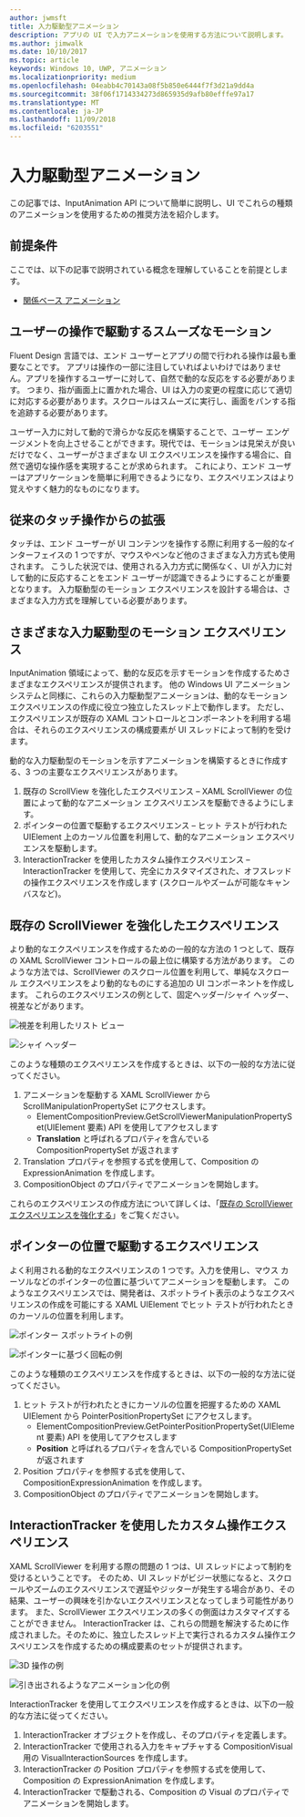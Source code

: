 ```yaml
---
author: jwmsft
title: 入力駆動型アニメーション
description: アプリの UI で入力アニメーションを使用する方法について説明します。
ms.author: jimwalk
ms.date: 10/10/2017
ms.topic: article
keywords: Windows 10, UWP, アニメーション
ms.localizationpriority: medium
ms.openlocfilehash: 04eabb4c70143a08f5b850e6444f7f3d21a9dd4a
ms.sourcegitcommit: 38f06f1714334273d865935d9afb80efffe97a17
ms.translationtype: MT
ms.contentlocale: ja-JP
ms.lasthandoff: 11/09/2018
ms.locfileid: "6203551"
---
```

# <a name="input-driven-animations"></a>入力駆動型アニメーション

この記事では、InputAnimation API について簡単に説明し、UI でこれらの種類のアニメーションを使用するための推奨方法を紹介します。

## <a name="prerequisites"></a>前提条件

ここでは、以下の記事で説明されている概念を理解していることを前提とします。

- [関係ベース アニメーション](relation-animations.md)

## <a name="smooth-motion-driven-from-user-interactions"></a>ユーザーの操作で駆動するスムーズなモーション

Fluent Design 言語では、エンド ユーザーとアプリの間で行われる操作は最も重要なことです。 アプリは操作の一部に注目していればよいわけではありません。アプリを操作するユーザーに対して、自然で動的な反応をする必要があります。 つまり、指が画面上に置かれた場合、UI は入力の変更の程度に応じて適切に対応する必要があります。スクロールはスムーズに実行し、画面をパンする指を追跡する必要があります。

ユーザー入力に対して動的で滑らかな反応を構築することで、ユーザー エンゲージメントを向上させることができます。現代では、モーションは見栄えが良いだけでなく、ユーザーがさまざまな UI エクスペリエンスを操作する場合に、自然で適切な操作感を実現することが求められます。 これにより、エンド ユーザーはアプリケーションを簡単に利用できるようになり、エクスペリエンスはより覚えやすく魅力的なものになります。

## <a name="expanding-past-just-touch"></a>従来のタッチ操作からの拡張

タッチは、エンド ユーザーが UI コンテンツを操作する際に利用する一般的なインターフェイスの 1 つですが、マウスやペンなど他のさまざまな入力方式も使用されます。 こうした状況では、使用される入力方式に関係なく、UI が入力に対して動的に反応することをエンド ユーザーが認識できるようにすることが重要となります。 入力駆動型のモーション エクスペリエンスを設計する場合は、さまざまな入力方式を理解している必要があります。

## <a name="different-input-driven-motion-experiences"></a>さまざまな入力駆動型のモーション エクスペリエンス

InputAnimation 領域によって、動的な反応を示すモーションを作成するためさまざまなエクスペリエンスが提供されます。 他の Windows UI アニメーション システムと同様に、これらの入力駆動型アニメーションは、動的なモーション エクスペリエンスの作成に役立つ独立したスレッド上で動作します。 ただし、エクスペリエンスが既存の XAML コントロールとコンポーネントを利用する場合は、それらのエクスペリエンスの構成要素が UI スレッドによって制約を受けます。

動的な入力駆動型のモーションを示すアニメーションを構築するときに作成する、3 つの主要なエクスペリエンスがあります。

1. 既存の ScrollView を強化したエクスペリエンス – XAML ScrollViewer の位置によって動的なアニメーション エクスペリエンスを駆動できるようにします。
1. ポインターの位置で駆動するエクスペリエンス – ヒット テストが行われた UIElement 上のカーソル位置を利用して、動的なアニメーション エクスペリエンスを駆動します。
1. InteractionTracker を使用したカスタム操作エクスペリエンス – InteractionTracker を使用して、完全にカスタマイズされた、オフスレッドの操作エクスペリエンスを作成します (スクロールやズームが可能なキャンバスなど)。

## <a name="enhancing-existing-scrollviewer-experiences"></a>既存の ScrollViewer を強化したエクスペリエンス

より動的なエクスペリエンスを作成するための一般的な方法の 1 つとして、既存の XAML ScrollViewer コントロールの最上位に構築する方法があります。 このような方法では、ScrollViewer のスクロール位置を利用して、単純なスクロール エクスペリエンスをより動的なものにする追加の UI コンポーネントを作成します。 これらのエクスペリエンスの例として、固定ヘッダー/シャイ ヘッダー、視差などがあります。

![視差を利用したリスト ビュー](images/animation/parallax.gif)

![シャイ ヘッダー](images/animation/shy-header.gif)

このような種類のエクスペリエンスを作成するときは、以下の一般的な方法に従ってください。

1. アニメーションを駆動する XAML ScrollViewer から ScrollManipulationPropertySet にアクセスします。
    - ElementCompositionPreview.GetScrollViewerManipulationPropertySet(UIElement 要素) API を使用してアクセスします
    - **Translation** と呼ばれるプロパティを含んでいる CompositionPropertySet が返されます
1. Translation プロパティを参照する式を使用して、Composition の ExpressionAnimation を作成します。
1. CompositionObject のプロパティでアニメーションを開始します。

これらのエクスペリエンスの作成方法について詳しくは、「[既存の ScrollViewer エクスペリエンスを強化する](scroll-input-animations.md)」をご覧ください。

## <a name="pointer-position-driven-experiences"></a>ポインターの位置で駆動するエクスペリエンス

よく利用される動的なエクスペリエンスの 1 つです。入力を使用し、マウス カーソルなどのポインターの位置に基づいてアニメーションを駆動します。 このようなエクスペリエンスでは、開発者は、スポットライト表示のようなエクスペリエンスの作成を可能にする XAML UIElement でヒット テストが行われたときのカーソルの位置を利用します。

![ポインター スポットライトの例](images/animation/spotlight-reveal.gif)

![ポインターに基づく回転の例](images/animation/pointer-rotate.gif)

このような種類のエクスペリエンスを作成するときは、以下の一般的な方法に従ってください。

1. ヒット テストが行われたときにカーソルの位置を把握するための XAML UIElement から PointerPositionPropertySet にアクセスします。
    - ElementCompositionPreview.GetPointerPositionPropertySet(UIElement 要素) API を使用してアクセスします
    - **Position** と呼ばれるプロパティを含んでいる CompositionPropertySet が返されます
1. Position プロパティを参照する式を使用して、CompositionExpressionAnimation を作成します。
1. CompositionObject のプロパティでアニメーションを開始します。

## <a name="custom-manipulation-experiences-with-interactiontracker"></a>InteractionTracker を使用したカスタム操作エクスペリエンス

XAML ScrollViewer を利用する際の問題の 1 つは、UI スレッドによって制約を受けるということです。 そのため、UI スレッドがビジー状態になると、スクロールやズームのエクスペリエンスで遅延やジッターが発生する場合があり、その結果、ユーザーの興味を引かないエクスペリエンスとなってしまう可能性があります。 また、ScrollViewer エクスペリエンスの多くの側面はカスタマイズすることができません。 InteractionTracker は、これらの問題を解決するために作成されました。そのために、独立したスレッド上で実行されるカスタム操作エクスペリエンスを作成するための構成要素のセットが提供されます。

![3D 操作の例](images/animation/interactions-3d.gif)

![引き出されるようなアニメーション化の例](images/animation/pull-to-animate.gif)

InteractionTracker を使用してエクスペリエンスを作成するときは、以下の一般的な方法に従ってください。

1. InteractionTracker オブジェクトを作成し、そのプロパティを定義します。
1. InteractionTracker で使用される入力をキャプチャする CompositionVisual 用の VisualInteractionSources を作成します。
1. InteractionTracker の Position プロパティを参照する式を使用して、Composition の ExpressionAnimation を作成します。
1. InteractionTracker で駆動される、Composition の Visual のプロパティでアニメーションを開始します。
